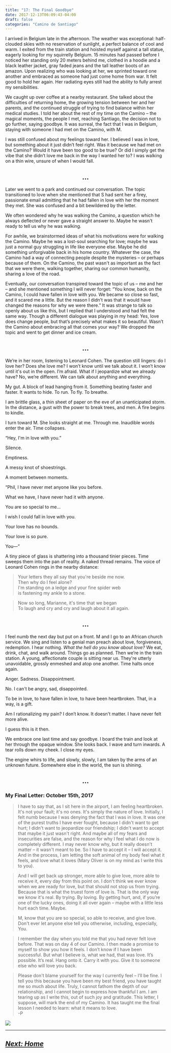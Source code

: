 ```yaml
---
title: "17: The Final Goodbye"
date: 2017-12-13T06:09:43-04:00
draft: false
categories: "Camino de Santiago"
---
```


I arrived in Belgium late in the afternoon. The weather was exceptional: half-clouded skies with no reservation of sunlight, a perfect balance of cool and warm. I exited from the train station and hoisted myself against a tall statue, eagerly looking for my squirrelly Belgium. 15 minutes had passed before I noticed her standing only 20 meters behind me, clothed in a hoodie and a black leather jacket, gray faded jeans and the tall leather boots of an amazon. Upon realizing who was looking at her, we sprinted toward one another and embraced as someone had just come home from war. It felt good to hold her again. Her radiating eyes still had the ability to fully arrest my sensibilities.

We caught up over coffee at a nearby restaurant. She talked about the difficulties of returning home, the growing tension between her and her parents, and the continued struggle of trying to find balance within her medical studies. I told her about the rest of my time on the Camino – the magical moments, the people I met, reaching Santiago, the decision not to go further, saying goodbye. It was surreal, the fact that I was in Belgium, staying with someone I had met on the Camino, with M.

I was still confused about my feelings toward her. I believed I was in love, but something about it just didn’t feel right. Was it because we had met on the Camino? Would it have been too good to be true? Or did I simply get the vibe that she didn’t love me back in the way I wanted her to? I was walking on a thin wire, unsure of when I would fall.

## <center>...</center>

Later we went to a park and continued our conversation. The topic transitioned to love when she mentioned that S had sent her a firey, passionate email admitting that he had fallen in love with her the moment they met. She was confused and a bit bewildered by the letter.

We often wondered why he was walking the Camino, a question which he always deflected or never gave a straight answer to. Maybe he wasn't ready to tell us why he was walking.

For awhile, we brainstormed ideas of what his motivations were for walking the Camino. Maybe he was a lost-soul searching for love; maybe he was just a normal guy struggling in life like everyone else. Maybe he did something unforgivable back in his home country. Whatever the case, the Camino had a way of connecting people despite the mysteries – or perhaps because of them. On the Camino, the past wasn't as important as the fact that we were there, walking together, sharing our common humanity, sharing a love of the road.

Eventually, our conversation transpired toward the topic of us – me and her – and she mentioned something I will never forget: “You know, back on the Camino, I could have fallen in love with you. We became so close so fast, and it scared me a little. But the reason I didn’t was that it would have changed the reasons for why we were there.” It was strange to talk so openly about us like this, but I replied that I understood and had felt the same way. Though a different dialogue was playing in my head: Yes, love does change people, but that’s precisely what makes it so beautiful. Wasn’t the Camino about embracing all that comes your way? We dropped the topic and went to get dinner and ice cream.

## <center>...</center>

We’re in her room, listening to Leonard Cohen. The question still lingers: do I love her? Does she love me? I won’t know until we talk about it. I won’t know until it's out in the open. I’m afraid. What if I jeopardize what we already have? No, we’re different. We can talk about anything and everything.

My gut. A block of lead hanging from it. Something beating faster and faster. It wants to hide. To run. To fly. To breathe.

I am brittle glass, a thin sheet of paper on the eve of an unanticipated storm. In the distance, a gust with the power to break trees, and men. A fire begins to kindle.

I turn toward M. She looks straight at me. Through me. Inaudible words enter the air. Time collapses.

“Hey, I'm in love with you.”

Silence.

Emptiness.

A messy knot of shoestrings.

A moment between moments.

“Phil, I have never met anyone like you before.

What we have, I have never had it with anyone.

You are so special to me...

I wish I could fall in love with you.

Your love has no bounds.

Your love is so pure.

You––”

A tiny piece of glass is shattering into a thousand tinier pieces. Time sweeps them into the pan of reality. A naked thread remains. The voice of Leonard Cohen rings in the nearby distance:

> Your letters they all say that you're beside me now. <br>
> Then why do I feel alone? <br>
> I'm standing on a ledge and your fine spider web <br>
> is fastening my ankle to a stone. <br>

> Now so long, Marianne, it's time that we began <br>
> To laugh and cry and cry and laugh about it all again. <br>

## <center>...</center>

I feel numb the next day but put on a front. M and I go to an African church service. We sing and listen to a genial man preach about love, forgiveness, redemption. I hear nothing. _What the hell do you know about love?_ We eat, drink, chat, and walk around. Things go as planned. Then we’re in the train station. A young, affectionate couple is sitting near us. They're utterly unavoidable, grossly enmeshed and atop one another. Time halts once again.

Anger. Sadness. Disappointment.

No. I can't be angry, sad, disappointed.

To be in love, to have fallen in love, to have been heartbroken. That, in a way, is a gift.

Am I rationalizing my pain? I don’t know. It doesn't matter. I have never felt more alive.

I guess this is it then.

We embrace one last time and say goodbye. I board the train and look at her through the opaque window. She looks back. I wave and turn inwards. A tear rolls down my cheek. I close my eyes.

The engine whirs to life, and slowly, slowly, I am taken by the arms of an unknown future. Somewhere else in the world, the sun is shining.

## <center>...</center>

### My Final Letter: October 15th, 2017

>I have to say that, as I sit here in the airport, I am feeling heartbroken. It's not your fault; it's no ones. It's simply the nature of love. Initially, I felt numb because I was denying the fact that I was in love. It was one of the purest truths I have ever fought, because I didn't want to get hurt; I didn't want to jeopardize our friendship; I didn't want to accept that maybe it just wasn't right. And maybe all of my fears and insecurities are false, and the reason for why I feel what I do now is completely different. I may never know why, but it really doesn't matter – it wasn't meant to be. So I have to accept it – I will accept it. And in the process, I am letting the soft animal of my body feel what it feels, and love what it loves (Mary Oliver is on my mind as I write this to you).

>And I will get back up stronger, more able to give love, more able to receive it, every day from this point on. I don't think we ever know when we are ready for love, but that should not stop us from trying. Because that is what the truest form of love is. That is the only way we know it's real. By trying. By loving. By getting hurt, and, if you’re one of the lucky ones, doing it all over again – maybe with a little less hurt each time. Maybe.

>M, know that you are so special, so able to receive, and give love. Don't ever let anyone else tell you otherwise, including, especially, You.

>I remember the day when you told me that you had never felt love before. That was on day 4 of our Camino. I then made a promise to myself to show you how it feels. I don’t know if I have been successful. But what I believe is, what we had, that was love. It’s possible. It’s real. Hang onto it. Carry it with you. Give it to someone else who will love you back.

>Please don't blame yourself for the way I currently feel – I’ll be fine. I tell you this because you have been my best friend, you have taught me so much about life. Truly, I cannot fathom the depth of our relationship, and I cannot begin to express how thankful I am. I am tearing up as I write this, out of such joy and gratitude. This letter, I suppose, will mark the end of my Camino. It has taught me the final lesson I needed to learn: what it means to love. <br>
>-P

![](/../images/final.jpg)

---

## _[Next: Home](https://caminodesantiago.netlify.com/posts/home/)_